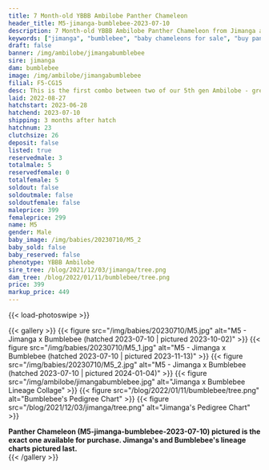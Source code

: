 ```yaml
---
title: 7 Month-old YBBB Ambilobe Panther Chameleon
header_title: M5-jimanga-bumblebee-2023-07-10
description: 7 Month-old YBBB Ambilobe Panther Chameleon from Jimanga and Bumblebee. This is the first combo between two of our 5th gen Ambilobe - great ybbb combo! We've included sire and dam dendrograms if available, but you can view our Jimanga or Bumblebee breeder pages for more information.
keywords: ["jimanga", "bumblebee", "baby chameleons for sale", "buy panther chameleon", "panther for sale", "panther chameleon price", "ambilobe panther chameleon"]
draft: false
banner: /img/ambilobe/jimangabumblebee
sire: jimanga
dam: bumblebee
image: /img/ambilobe/jimangabumblebee
filial: F5-CG15
desc: This is the first combo between two of our 5th gen Ambilobe - great ybbb combo!
laid: 2022-08-27
hatchstart: 2023-06-28
hatchend: 2023-07-10
shipping: 3 months after hatch
hatchnum: 23
clutchsize: 26
deposit: false
listed: true
reservedmale: 3
totalmale: 5
reservedfemale: 0
totalfemale: 5
soldout: false
soldoutmale: false
soldoutfemale: false
maleprice: 399
femaleprice: 299
name: M5
gender: Male
baby_image: /img/babies/20230710/M5_2
baby_sold: false
baby_reserved: false
phenotype: YBBB Ambilobe
sire_tree: /blog/2021/12/03/jimanga/tree.png
dam_tree: /blog/2022/01/11/bumblebee/tree.png
price: 399
markup_price: 449
---
```


{{< load-photoswipe >}}

{{< gallery >}}
  {{< figure src="/img/babies/20230710/M5.jpg" alt="M5 - Jimanga x Bumblebee (hatched 2023-07-10 | pictured 2023-10-02)" >}}
  {{< figure src="/img/babies/20230710/M5_1.jpg" alt="M5 - Jimanga x Bumblebee (hatched 2023-07-10 | pictured 2023-11-13)" >}}
  {{< figure src="/img/babies/20230710/M5_2.jpg" alt="M5 - Jimanga x Bumblebee (hatched 2023-07-10 | pictured 2024-01-04)" >}}
  {{< figure src="/img/ambilobe/jimangabumblebee.jpg" alt="Jimanga x Bumblebee Lineage Collage" >}}
  {{< figure src="/blog/2022/01/11/bumblebee/tree.png" alt="Bumblebee's Pedigree Chart" >}}
  {{< figure src="/blog/2021/12/03/jimanga/tree.png" alt="Jimanga's Pedigree Chart" >}}
  <figcaption><strong>Panther Chameleon (M5-jimanga-bumblebee-2023-07-10) pictured is the exact one available for purchase. Jimanga's  and Bumblebee's lineage charts pictured last.</strong></figcaption>
{{< /gallery >}}

